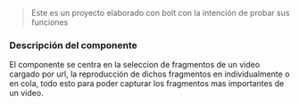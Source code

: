 > Este es un proyecto elaborado con bolt con la intención de probar sus funciones

### Descripción del componente

El componente se centra en la seleccion de fragmentos de un video cargado por url, la reproducción de dichos fragmentos en individualmente o en cola, todo esto para poder capturar los fragmentos mas importantes de un video.
